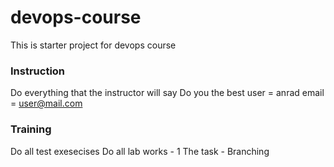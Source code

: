 # devops-course
This is starter project for devops course

### Instruction
Do everything that the instructor will say
Do you the best
user = anrad
email = user@mail.com

### Training
Do all test exesecises
Do all lab works - 1
The task - Branching